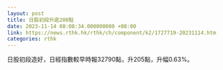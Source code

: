```yaml
---
layout: post
title: 日股初段升逾200點
date: 2023-11-14 08:08:34.000000000 +08:00
link: https://news.rthk.hk/rthk/ch/component/k2/1727719-20231114.htm
categories: rthk
---
```


日股初段造好，日經指數較早時報32790點，升205點，升幅0.63%。
